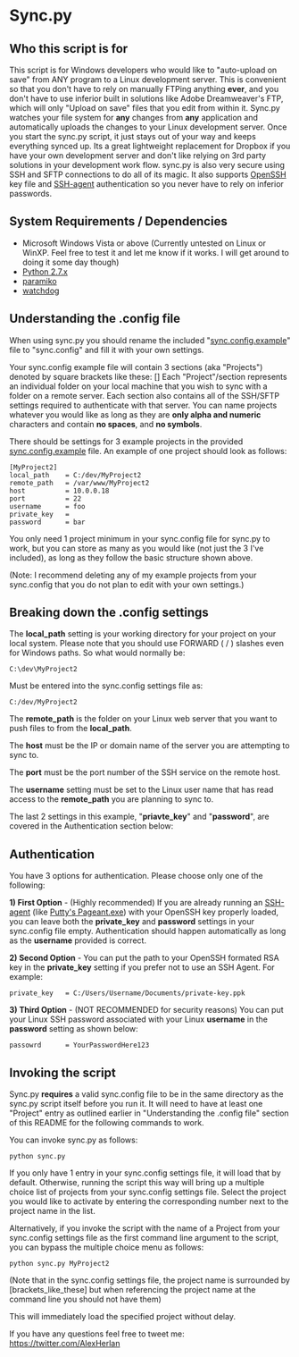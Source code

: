 Sync.py
=======

Who this script is for
----------------------
This script is for Windows developers who would like to "auto-upload on save" from ANY program to a Linux development server.  This is convenient so that you don't have to rely on manually FTPing anything **ever**, and you don't have to use inferior built in solutions like Adobe Dreamweaver's FTP, which will only "Upload on save" files that you edit from within it.  Sync.py watches your file system for **any** changes from **any** application and automatically uploads the changes to your Linux development server.  Once you start the sync.py script, it just stays out of your way and keeps everything synced up.  Its a great lightweight replacement for Dropbox if you have your own development server and don't like relying on 3rd party solutions in your development work flow.  sync.py is also very secure using SSH and SFTP connections to do all of its magic.  It also supports [OpenSSH](http://en.wikipedia.org/wiki/OpenSSH) key file and [SSH-agent](http://en.wikipedia.org/wiki/Ssh-agent) authentication so you never have to rely on inferior passwords.

System Requirements / Dependencies 
------------

* Microsoft Windows Vista or above (Currently untested on Linux or WinXP.  Feel free to test it and let me know if it works.  I will get around to doing it some day though)
* [Python 2.7.x](http://www.python.org/getit/releases/2.7/)
* [paramiko](http://www.lag.net/paramiko/)
* [watchdog](http://pypi.python.org/pypi/watchdog)


Understanding the .config file
------------------------------
When using sync.py you should rename the included "[sync.config.example](syncpy/blob/master/sync.config.example)" file to "sync.config"
and fill it with your own settings.

Your sync.config example file will contain 3 sections (aka "Projects") denoted by square brackets like these: []  Each "Project"/section represents an individual folder on your local machine that you wish to sync with a folder on a remote server.  Each section also contains all of the SSH/SFTP settings required to authenticate with that server. You can name projects whatever you would like as long as they are **only alpha and numeric** characters and contain **no spaces**, and **no symbols**.

There should be settings for 3 example projects in the provided [sync.config.example](syncpy/blob/master/sync.config.example) file.
An example of one project should look as follows:

	[MyProject2]
	local_path    = C:/dev/MyProject2
	remote_path   = /var/www/MyProject2
	host          = 10.0.0.18
	port          = 22
	username      = foo
	private_key   = 
	password      = bar

You only need 1 project minimum in your sync.config file for sync.py to work, but you can store as many as you would like (not just the 3 I've included), as long as they follow the basic structure shown above.  

(Note: I recommend deleting any of my example projects from your sync.config that you do not plan to edit with your own settings.)


Breaking down the .config settings
-----------------------------------

The **local_path** setting is your working directory for your project on your local system. Please note that you should use FORWARD ( / ) slashes even for Windows paths. So what would normally be:

	C:\dev\MyProject2

Must be entered into the sync.config settings file as:

	C:/dev/MyProject2

The **remote_path** is the folder on your Linux web server that you want to push files to from the **local_path**.

The **host** must be the IP or domain name of the server you are attempting to sync to.

The **port** must be the port number of the SSH service on the remote host.

The **username** setting must be set to the Linux user name that has read access to the **remote_path** you are planning to sync to. 


The last 2 settings in this example, "**priavte_key**" and "**password**", are covered in the Authentication section below:


Authentication
--------------

You have 3 options for authentication. Please choose only one of the following:

**1) First Option** - (Highly recommended) If you are already running an [SSH-agent](http://en.wikipedia.org/wiki/Ssh-agent) (like [Putty's Pageant.exe](http://www.chiark.greenend.org.uk/~sgtatham/putty/download.html)) with your OpenSSH key properly loaded, you can leave both the **private_key** and **password** settings in your sync.config file empty. Authentication should happen automatically as long as the **username** provided is correct. 

**2) Second Option** - You can put the path to your OpenSSH formated RSA key in the **private_key** setting if you prefer not to use an SSH Agent.  For example:

	private_key   = C:/Users/Username/Documents/private-key.ppk

**3) Third Option** - (NOT RECOMMENDED for security reasons) You can put your Linux SSH password associated with your Linux **username** in the **password** setting as shown below:

	passowrd      = YourPasswordHere123


Invoking the script
-------------------
Sync.py **requires** a valid sync.config file to be in the same directory as the sync.py script itself before you run it.  It will need to have at least one "Project" entry as outlined earlier in "Understanding the .config file" section of this README for the following commands to work.

You can invoke sync.py as follows:

	python sync.py

If you only have 1 entry in your sync.config settings file, it will load that by default.   Otherwise, running the script this way will bring up a multiple choice list of projects from your sync.config settings file.  Select the project you would like to activate by entering the corresponding number next to the project name in the list.

Alternatively, if you invoke the script with the name of a Project from your sync.config settings file as the first command line argument to the script, you can bypass the multiple choice menu as follows:

	python sync.py MyProject2

(Note that in the sync.config settings file, the project name is surrounded by [brackets_like_these] but when referencing the project name at the command line you should not have them)

This will immediately load the specified project without delay. 



If you have any questions feel free to tweet me: https://twitter.com/AlexHerlan